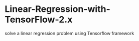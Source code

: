 # Linear-Regression-with-TensorFlow-2.x
solve a linear regression problem using Tensorflow framework
